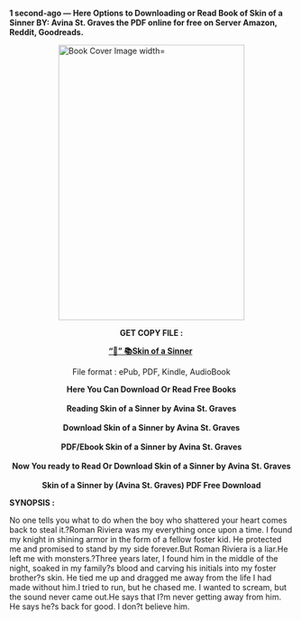 <p><strong>1 second-ago &mdash; Here Options to Downloading or Read Book of Skin of a Sinner BY: Avina St. Graves the PDF online for free on Server Amazon, Reddit, Goodreads.</strong></p><p><a href="https://yuzong16a.web.app/apply/199037117-skin-of-a-sinner"><img style="display: block; margin-left: auto; margin-right: auto;" src="https://i.gr-assets.com/images/S/compressed.photo.goodreads.com/books/1699363725l/199037117.jpg" alt="Book Cover Image width=" width="330" height="488" /></a></p><p style="text-align: center;"><strong>GET COPY FILE :</strong></p><p style="text-align: center;"><strong><a href="https://yuzong16a.web.app/apply/199037117-skin-of-a-sinner" target="_blank" rel="noopener">“📢” 📚Skin of a Sinner</a>&nbsp;</strong></p><p style="text-align: center;">File format : ePub, PDF, Kindle, AudioBook</p><div style="text-align: center;"><strong>Here You Can Download Or Read Free Books</strong></div><div style="text-align: center;">&nbsp;</div><div style="text-align: center;"><strong>Reading Skin of a Sinner by Avina St. Graves</strong></div><div style="text-align: center;">&nbsp;</div><div style="text-align: center;"><strong>Download Skin of a Sinner by Avina St. Graves</strong></div><div style="text-align: center;">&nbsp;</div><div style="text-align: center;"><strong>PDF/Ebook Skin of a Sinner by Avina St. Graves</strong></div><div style="text-align: center;">&nbsp;</div><div style="text-align: center;"><strong>Now You ready to Read Or Download Skin of a Sinner by Avina St. Graves</strong></div><div style="text-align: center;">&nbsp;</div><div style="text-align: center;"><strong>Skin of a Sinner by (Avina St. Graves) PDF Free Download</strong></div><p><strong>SYNOPSIS :</strong></p><p>No one tells you what to do when the boy who shattered your heart comes back to steal it.?Roman Riviera was my everything once upon a time. I found my knight in shining armor in the form of a fellow foster kid. He protected me and promised to stand by my side forever.But Roman Riviera is a liar.He left me with monsters.?Three years later, I found him in the middle of the night, soaked in my family?s blood and carving his initials into my foster brother?s skin. He tied me up and dragged me away from the life I had made without him.I tried to run, but he chased me. I wanted to scream, but the sound never came out.He says that I?m never getting away from him. He says he?s back for good. I don?t believe him.</p>
